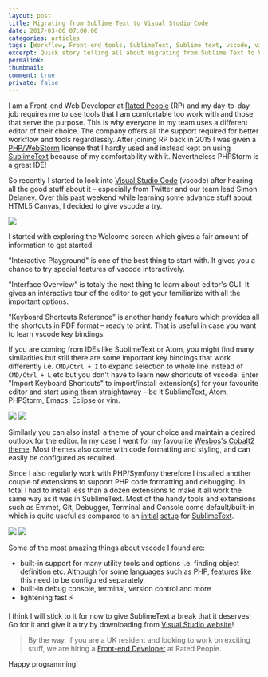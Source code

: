 ```yaml
---
layout: post
title: Migrating from Sublime Text to Visual Studio Code
date: 2017-03-06 07:00:00
categories: articles
tags: [Workflow, Front-end tools, SublimeText, Sublime text, vscode, visual studio code]
excerpt: Quick story telling all about migrating from Sublime Text to Visual Studio Code.
permalink:
thumbnail:
comment: true
private: false
---
```


I am a Front-end Web Developer at [Rated People](https://ratedpeople.com) (RP) and my day-to-day job requires me to use tools that I am comfortable too work with and those that serve the purpose. This is why everyone in my team uses a different editor of their choice. The company offers all the support required for better workflow and tools regardlessly. After joining RP back in 2015 I was given a  [PHP/WebStorm](https://www.jetbrains.com/phpstorm/) license that I hardly used and instead kept on using [SublimeText](https://www.sublimetext.com/)  because of my comfortability with it. Nevertheless PHPStorm is a great IDE!

So recently I started to look into [Visual Studio Code](https://code.visualstudio.com/) (vscode) after hearing all the good stuff about it &ndash; especially from Twitter and our team lead Simon Delaney. Over this past weekend while learning some advance stuff about HTML5 Canvas, I decided to give vscode a try. 

<img src="{{ '/assets/images/vscode.png' | prepend: site.baseurl }}" class="img-responsive">

I started with exploring the Welcome screen which gives a fair amount of information to get started. 

"Interactive Playground" is one of the best thing to start with. It gives you a chance to try special features of vscode interactively. 

"Interface Overview" is totaly the next thing to learn about editor's GUI. It gives an interactive tour of the editor to get your familiarize with all the important options. 

"Keyboard Shortcuts Reference" is another handy feature which provides all the shortcuts in PDF format &ndash; ready to print. That is useful in case you want to learn vscode key bindings. 

If you are coming from IDEs like SublimeText or Atom, you might find many similarities but still there are some important key bindings that work differently i.e. `CMD/Ctrl + I` to expand selection to whole line instead of `CMD/Ctrl + L` etc but you don't have to learn new shortcuts of vscode. Enter "Import Keyboard Shortcuts" to import/install extension(s) for your favourite editor and start using them straightaway &ndash; be it SublimeText, Atom, PHPStorm, Emacs, Eclipse or vim.

<img src="{{ '/assets/images/interface-overview.png' | prepend: site.baseurl }}" class="img-responsive">
<img src="{{ '/assets/images/interactive-playground.png' | prepend: site.baseurl }}" class="img-responsive">

Similarly you can also install a theme of your choice and maintain a desired outlook for the editor. In my case I went for my favourite [Wesbos](https://twitter.com/wesbos)'s [Cobalt2 theme](https://marketplace.visualstudio.com/items?itemName=wesbos.theme-cobalt2). Most themes also come with code formatting and styling, and can easily be configured as required.

Since I also regularly work with PHP/Symfony therefore I installed another couple of extensions to support PHP code formatting and debugging. In total I had to install less than a dozen extensions to make it all work the same way as it was in SublimeText. Most of the handy tools and extensions such as Emmet, Git, Debugger, Terminal and Console come default/built-in which is quite useful as compared to an [initial](https://gist.github.com/jabranr/ec6f20f7f50070710c15) [setup](https://gist.github.com/jabranr/383625c25b8c0c9b36383e0a4c49d6d5) for [SublimeText](https://gist.github.com/jabranr/5a7597531c297033db4e).

<img src="{{ '/assets/images/themes.png' | prepend: site.baseurl }}" class="img-responsive">
<img src="{{ '/assets/images/extensions.png' | prepend: site.baseurl }}" class="img-responsive">

Some of the most amazing things about vscode I found are:

* built-in support for many utility tools and options i.e. finding object definition etc. Although for some languages such as PHP, features like this need to be configured separately.
* built-in debug console, terminal, version control and more
* lightening fast ⚡

I think I will stick to it for now to give SublimeText a break that it deserves! Go for it and give it a try by downloading from [Visual Studio website](https://code.visualstudio.com/)!

>By the way, if you are a UK resident and looking to work on exciting stuff, we are hiring a [Front-end Developer](http://j.mp/rp-front-end) at Rated People.

Happy programming!
